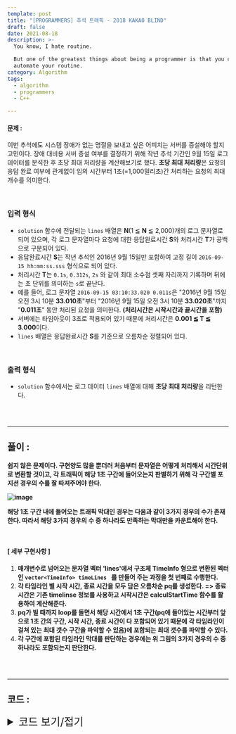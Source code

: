 ```yaml
---
template: post
title: "[PROGRAMMERS] 추석 트래픽 - 2018 KAKAO BLIND"
draft: false
date: 2021-08-18
description: >-
  You know, I hate routine.

  But one of the greatest things about being a programmer is that you can
  automate your routine.
category: Algorithm
tags:
  - algorithm
  - programmers
  - C++

---
```




#### 문제 : 

이번 추석에도 시스템 장애가 없는 명절을 보내고 싶은 어피치는 서버를 증설해야 할지 고민이다. 장애 대비용 서버 증설 여부를 결정하기 위해 작년 추석 기간인 9월 15일 로그 데이터를 분석한 후 초당 최대 처리량을 계산해보기로 했다. **초당 최대 처리량**은 요청의 응답 완료 여부에 관계없이 임의 시간부터 1초(=1,000밀리초)간 처리하는 요청의 최대 개수를 의미한다.

<br/>

### **입력 형식**

- `solution` 함수에 전달되는 `lines` 배열은 **N**(1 ≦ **N** ≦ 2,000)개의 로그 문자열로 되어 있으며, 각 로그 문자열마다 요청에 대한 응답완료시간 **S**와 처리시간 **T**가 공백으로 구분되어 있다.
- 응답완료시간 **S**는 작년 추석인 2016년 9월 15일만 포함하여 고정 길이 `2016-09-15 hh:mm:ss.sss` 형식으로 되어 있다.
- 처리시간 **T**는 `0.1s`, `0.312s`, `2s` 와 같이 최대 소수점 셋째 자리까지 기록하며 뒤에는 초 단위를 의미하는 `s`로 끝난다.
- 예를 들어, 로그 문자열 `2016-09-15 03:10:33.020 0.011s`은 "2016년 9월 15일 오전 3시 10분 **33.010초**"부터 "2016년 9월 15일 오전 3시 10분 **33.020초**"까지 "**0.011초**" 동안 처리된 요청을 의미한다. **(처리시간은 시작시간과 끝시간을 포함)**
- 서버에는 타임아웃이 3초로 적용되어 있기 때문에 처리시간은 **0.001 ≦ T ≦ 3.000**이다.
- `lines` 배열은 응답완료시간 **S**를 기준으로 오름차순 정렬되어 있다.

<br/>

### **출력 형식**

- `solution` 함수에서는 로그 데이터 `lines` 배열에 대해 **초당 최대 처리량**을 리턴한다.

<br/>

<br/>

___

## 풀이 :

**쉽지 않은 문제이다. 구현양도 많을 뿐더러 처음부터 문자열은 어떻게 처리해서 시간단위로 변환할 것이고, 각 트래픽이 해당 1초 구간에 들어오는지 판별하기 위해 각 구간별 포지션 경우의 수를 잘 따져주어야 한다.**

**![image](https://user-images.githubusercontent.com/57346455/129830170-d429ac65-9316-496b-9da7-efc7a56f97d1.png)**

**해당 1초 구간 내에 들어오는 트래픽 막대인 경우는 다음과 같이 3가지 경우의 수가 존재한다. 따라서 해당 3가지 경우의 수 중 하나라도 만족하는 막대만을 카운트해야 한다.**

**<br/>**

#### **[ 세부 구현사항 ]**

1. **매개변수로 넘어오는 문자열 벡터 'lines'에서 구조체 TimeInfo 형으로 변환된 벡터인 `vector<TimeInfo> timeLines ` 를 만들어 주는 과정을 첫 번째로 수행한다.**
2. **각 타임라인 별 시작 시간, 종료 시간을 모두 담은 오름차순 pq를 생성한다. => 종료시간은 기존 timelinse 정보를 사용하고 시작시간은 calculStartTime 함수를 활용하여 계산해준다.**
3. **pq가 빌 때까지 loop를 돌면서 해당 시간에서 1초 구간(pq에 들어있는 시간부터 앞으로 1초 간의 구간, 시작 시간, 종료 시간이 다 포함되어 있기 때문에 각 타임라인이 걸쳐 있는 최대 갯수 구간을 파악할 수 있음)에 포함되는 최대 갯수를 파악할 수 있다.**
4. **각 구간에 포함된 타임라인 막대를 판단하는 경우에는 위 그림의 3가지 경우의 수 중 하나라도 포함되는지 판단한다.**

<br/>

<br/>

---

## 코드 :

<details>
<summary style="cursor:pointer; font-size:1.5rem">
	코드 보기/접기
</summary>

```c++
#include <string>
#include <vector>
#include <queue>
#include <algorithm>

using namespace std;

struct TimeInfo {
    int hour, minute;
    double second;
};

struct compare {
    bool operator()(TimeInfo a, TimeInfo b) {
        if (a.hour == b.hour) {
            if (a.minute == b.minute)
                return a.second > b.second;
            return a.minute > b.minute;
        }
        return a.hour > b.hour;
    }
};

TimeInfo stringToTimeInfo(string str) {
    return TimeInfo{
            stoi(str.substr(11, 2)),
            stoi(str.substr(14, 2)),
            stod(str.substr(17, 6)),
    };
}

double spliceProcessTime(string str) {
    string processStr = "";
    for (int k = 24;; k++) {
        if (str[k] == 's') break;
        processStr += str[k];
    }
    return stod(processStr);
}

TimeInfo calculStartTime(TimeInfo endInfo, double processTime) {
    TimeInfo startInfo = {endInfo.hour, endInfo.minute, endInfo.second};
    if ((startInfo.second -= processTime - 0.001) < 0) {
        startInfo.second += 60;
        if ((startInfo.minute -= 1) < 0) {
            startInfo.minute += 60;
            if ((startInfo.hour -= 1) < 0) return TimeInfo{0, 0, 0};
        }
    }

    return startInfo;
}

bool isGreaterEqualTime(TimeInfo a, TimeInfo b) {
    if (a.hour == b.hour) {
        if (a.minute == b.minute) return a.second >= b.second;
        return a.minute > b.minute;
    }
    return a.hour > b.hour;
}

bool isGreaterTime(TimeInfo a, TimeInfo b) {
    if (a.hour == b.hour) {
        if (a.minute == b.minute) return a.second > b.second;
        return a.minute > b.minute;
    }
    return a.hour > b.hour;
}

int solution(vector<string> lines) {
    priority_queue<TimeInfo, vector<TimeInfo>, compare> pq;
    vector<TimeInfo> timeLines, startTimeLines;
    int answer = 0;

    for (const string &str : lines)
        timeLines.push_back(stringToTimeInfo(str));

    for (int k = 0; k < lines.size(); k++) {
        double processTime = spliceProcessTime(lines[k]);
        TimeInfo startInfo = calculStartTime(timeLines[k], processTime);

        pq.push(startInfo);
        startTimeLines.push_back(startInfo);
        pq.push(timeLines[k]);
    }

    while (!pq.empty()) {
        TimeInfo endNorm = pq.top();
        pq.pop();
        TimeInfo startNorm = calculStartTime(endNorm, 1);
        int count = 0;

        for (int k = lines.size() - 1; k >= 0; k--) {
            TimeInfo endTime = timeLines[k], startTime = startTimeLines[k];
            if (isGreaterTime(startNorm, endTime)) break;
            if (
                    (isGreaterEqualTime(endTime, startNorm) && isGreaterEqualTime(endNorm, endTime)) ||
                    (isGreaterEqualTime(startTime, startNorm) && isGreaterEqualTime(endNorm, startTime)) ||
                    (isGreaterEqualTime(startNorm, startTime) && isGreaterEqualTime(endTime, endNorm))
                    )
                count++;
        }
        answer = max(answer, count);
    }

    return answer;
}
```

</details>
<br/>

<br/>

